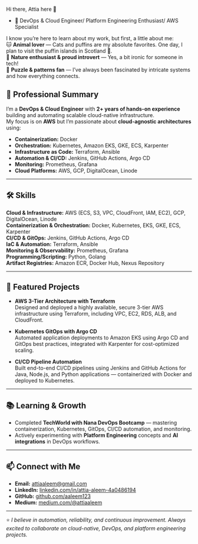 Hi there, Attia here 👋
- 🚀 DevOps & Cloud Engineer/ Platform Engineering Enthusiast/ AWS Specialist  

I know you’re here to learn about my work, but first, a little about me:  
🐱 **Animal lover** — Cats and puffins are my absolute favorites. One day, I plan to visit the puffin islands in Scotland 🐧.  
🌿 **Nature enthusiast & proud introvert** — Yes, a bit ironic for someone in tech!  
🧩 **Puzzle & patterns fan** — I’ve always been fascinated by intricate systems and how everything connects.  

## 💼 Professional Summary  

I’m a **DevOps & Cloud Engineer** with **2+ years of hands-on experience** building and automating scalable cloud-native infrastructure.  
My focus is on **AWS** but I’m passionate about **cloud-agnostic architectures** using:  
- **Containerization:** Docker  
- **Orchestration:** Kubernetes, Amazon EKS, GKE, ECS, Karpenter  
- **Infrastructure as Code:** Terraform, Ansible  
- **Automation & CI/CD:** Jenkins, GitHub Actions, Argo CD  
- **Monitoring:** Prometheus, Grafana  
- **Cloud Platforms:** AWS, GCP, DigitalOcean, Linode
  
---

## 🛠 Skills  

**Cloud & Infrastructure:** AWS (ECS, S3, VPC, CloudFront, IAM, EC2), GCP, DigitalOcean, Linode  
**Containerization & Orchestration:** Docker, Kubernetes, EKS, GKE, ECS, Karpenter  
**CI/CD & GitOps:** Jenkins, GitHub Actions, Argo CD  
**IaC & Automation:** Terraform, Ansible  
**Monitoring & Observability:** Prometheus, Grafana  
**Programming/Scripting:** Python, Golang  
**Artifact Registries:** Amazon ECR, Docker Hub, Nexus Repository  

---

## 📌 Featured Projects  

- **AWS 3-Tier Architecture with Terraform**  
  Designed and deployed a highly available, secure 3-tier AWS infrastructure using Terraform, including VPC, EC2, RDS, ALB, and CloudFront.  

- **Kubernetes GitOps with Argo CD**  
  Automated application deployments to Amazon EKS using Argo CD and GitOps best practices, integrated with Karpenter for cost-optimized scaling.  

- **CI/CD Pipeline Automation**  
  Built end-to-end CI/CD pipelines using Jenkins and GitHub Actions for Java, Node.js, and Python applications — containerized with Docker and deployed to Kubernetes.  

---

## 📚 Learning & Growth  

- Completed **TechWorld with Nana DevOps Bootcamp** — mastering containerization, Kubernetes, GitOps, CI/CD automation, and monitoring.  
- Actively experimenting with **Platform Engineering** concepts and **AI integrations** in DevOps workflows.  

---

## 📫 Connect with Me  

- **Email:** [attiaaleem@gmail.com](mailto:attiaaleem@gmail.com)  
- **LinkedIn:** [linkedin.com/in/attia-aleem-4a0486194](https://www.linkedin.com/in/attia-aleem-4a0486194)  
- **GitHub:** [github.com/aaleem123](https://github.com/aaleem123)  
- **Medium:** [medium.com/@attiaaleem](https://medium.com/@attiaaleem)  

---
⭐️ *I believe in automation, reliability, and continuous improvement. Always excited to collaborate on cloud-native, DevOps, and platform engineering projects.*

